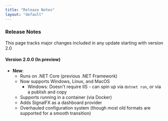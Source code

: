 ```yaml
---
title: "Release Notes"
layout: "default"
---
```

### Release Notes
This page tracks major changes included in any update starting with version 2.0

#### Version 2.0.0 (In preview)
- **New**:
  - Runs on .NET Core (previous .NET Framework)
  - Now supports Windows, Linux, and MacOS
    - Windows: Doesn't require IIS - can spin up via `dotnet run`, or via a publish and copy
  - Supports running in a container (via Docker)
  - Adds SignalFX as a dashboard provider
  - Overhauled configuration system (though most old formats are supported for a smooth transition)

